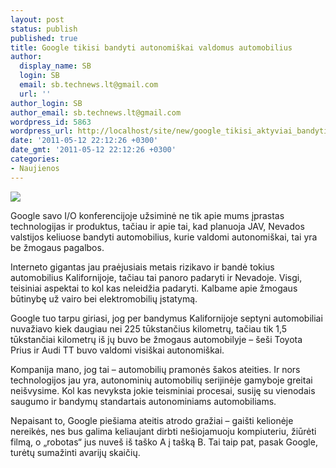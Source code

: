 ```yaml
---
layout: post
status: publish
published: true
title: Google tikisi bandyti autonomiškai valdomus automobilius
author:
  display_name: SB
  login: SB
  email: sb.technews.lt@gmail.com
  url: ''
author_login: SB
author_email: sb.technews.lt@gmail.com
wordpress_id: 5863
wordpress_url: http://localhost/site/new/google_tikisi_aktyviai_bandyti_autonomiskai_valdomus_automobilius/
date: '2011-05-12 22:12:26 +0300'
date_gmt: '2011-05-12 22:12:26 +0300'
categories:
- Naujienos
---
```

<div class="imgright"><img src="http://technews.lt/upload/stanford-audi-tt-s-autonomous-vehicle-at-pikes-peak-rear-view.jpg"  /></div>
<p>Google savo I/O konferencijoje užsiminė ne tik apie mums įprastas technologijas ir produktus, tačiau ir apie tai, kad planuoja JAV, Nevados valstijos keliuose bandyti automobilius, kurie valdomi autonomiškai, tai yra be žmogaus pagalbos.</p>
<p>Interneto gigantas jau praėjusiais metais rizikavo ir bandė tokius automobilius Kalifornijoje, tačiau tai panoro padaryti ir Nevadoje. Visgi, teisiniai aspektai to kol kas neleidžia padaryti. Kalbame apie žmogaus būtinybę už vairo bei elektromobilių įstatymą.</p>
<p>Google tuo tarpu giriasi, jog per bandymus Kalifornijoje septyni automobiliai nuvažiavo kiek daugiau nei 225 tūkstančius kilometrų, tačiau tik 1,5 tūkstančiai kilometrų iš jų buvo be žmogaus automobilyje – šeši Toyota Prius ir Audi TT buvo valdomi visiškai autonomiškai.</p>
<p>Kompanija mano, jog tai – automobilių pramonės šakos ateities. Ir nors technologijos jau yra, autonominių automobilių serijinėje gamyboje greitai neišvysime. Kol kas nevyksta jokie teisminiai procesai, susiję su vienodais saugumo ir bandymų standartais autonominiams automobiliams.</p>
<p>Nepaisant to, Google piešiama ateitis atrodo gražiai – gaišti kelionėje nereikės, nes bus galima keliaujant dirbti nešiojamuoju kompiuteriu, žiūrėti filmą, o „robotas“ jus nuveš iš taško A į tašką B. Tai taip pat, pasak Google, turėtų sumažinti avarijų skaičių.<br /></p>
